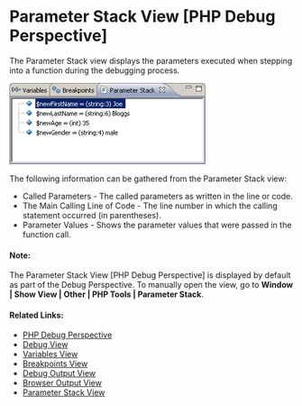 # Parameter Stack View [PHP Debug Perspective]

<!--context:parameter_stack-->

The Parameter Stack view displays the parameters executed when stepping into a function during the debugging process.

![Parameter Stack View](images/parameter_stack_view.png "Parameter Stack View")

The following information can be gathered from the Parameter Stack view:

 * Called Parameters - The called parameters as written in the line or code.
 * The Main Calling Line of Code - The line number in which the calling statement occurred (in parentheses).
 * Parameter Values - Shows the parameter values that were passed in the function call.

<!--note-start-->

#### Note:

The Parameter Stack View [PHP Debug Perspective] is displayed by default as part of the Debug Perspective. To manually open the view, go to **Window | Show View | Other | PHP Tools | Parameter Stack**.

<!--note-end-->

<!--links-start-->

#### Related Links:

 * [PHP Debug Perspective](000-index.md)
 * [Debug View](008-debug_view.md)
 * [Variables View](016-variables_view.md)
 * [Breakpoints View](024-breakpoints_view.md)
 * [Debug Output View](048-debug_output_view.md)
 * [Browser Output View](056-browser_output_view.md)
 * [Parameter Stack View](032-parameter_stack.md)

<!--links-end-->

